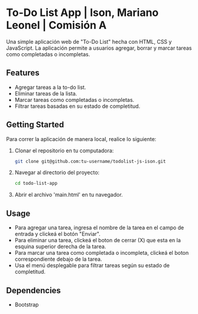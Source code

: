 # To-Do List App | Ison, Mariano Leonel | Comisión A

Una simple aplicación web de "To-Do List" hecha con HTML, CSS y JavaScript. La aplicación permite a usuarios agregar, borrar y marcar tareas como completadas o incompletas.

## Features

- Agregar tareas a la to-do list.
- Eliminar tareas de la lista.
- Marcar tareas como completadas o incompletas.
- Filtrar tareas basadas en su estado de completitud.

## Getting Started

Para correr la aplicación de manera local, realice lo siguiente:

1. Clonar el repositorio en tu computadora:

   ```bash
   git clone git@github.com:tu-username/todolist-js-ison.git
   ```
2. Navegar al directorio del proyecto:

   ```bash
   cd todo-list-app
   ```
3. Abrir el archivo 'main.html' en tu navegador.

## Usage

- Para agregar una tarea, ingresa el nombre de la tarea en el campo de entrada y clickeá el botón "Enviar".
- Para eliminar una tarea, clickeá el boton de cerrar (X) que esta en la esquina superior derecha de la tarea.
- Para marcar una tarea como completada o incompleta, clickeá el boton correspondiente debajo de la tarea.
- Usa el menú desplegable para filtrar tareas según su estado de completitud.

## Dependencies

- Bootstrap
